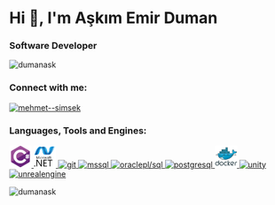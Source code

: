 <h1 align="left">Hi 👋, I'm Aşkım Emir Duman</h1>
<h3 align="left">Software Developer</h3>

<p align="left"> <img src="https://komarev.com/ghpvc/?username=dumanask&label=Profile%20views&color=0e75b6&style=flat" alt="dumanask" /> </p>

<h3 align="left">Connect with me:</h3>
<p align="left">
<a href="https://www.linkedin.com/in/emirduman/" target="blank"><img align="center" src="https://raw.githubusercontent.com/rahuldkjain/github-profile-readme-generator/master/src/images/icons/Social/linked-in-alt.svg" alt="mehmet--simsek" height="30" width="40" /></a>
</p>

<h3 align="left">Languages, Tools and Engines:</h3>
<p align="left"> 
<a href="https://www.w3schools.com/cs/" target="_blank" rel="noreferrer"> <img src="https://raw.githubusercontent.com/devicons/devicon/master/icons/csharp/csharp-original.svg" alt="csharp" width="40" height="40"/> </a> 
<a href="https://dotnet.microsoft.com/" target="_blank" rel="noreferrer"> <img src="https://raw.githubusercontent.com/devicons/devicon/master/icons/dot-net/dot-net-original-wordmark.svg" alt="dotnet" width="40" height="40"/> </a> 
<a href="https://git-scm.com/" target="_blank" rel="noreferrer"> <img src="https://www.vectorlogo.zone/logos/git-scm/git-scm-icon.svg" alt="git" width="40" height="40"/> </a> 
<a href="https://www.microsoft.com/en-us/sql-server" target="_blank" rel="noreferrer"> <img src="https://www.svgrepo.com/show/303229/microsoft-sql-server-logo.svg" alt="mssql" width="40" height="40"/> </a>
<a href="https://www.oracle.com/tr/database/technologies/appdev/plsql.html" target="_blank" rel="noreferrer"> <img src="https://www.oracle.com/a/ocom/img/pl-sql.svg" alt="oraclepl/sql" width="40" height="40"/> </a>
<a href="https://www.postgresql.org/" target="_blank" rel="noreferrer"> <img src="https://www.postgresql.org/media/img/about/press/elephant.png" alt="postgresql" width="40" height="40"/> </a>
<a href="https://www.docker.com/" target="_blank" rel="noreferrer"> <img src="https://raw.githubusercontent.com/devicons/devicon/master/icons/docker/docker-original-wordmark.svg" alt="docker" width="40" height="40"/> </a>
<a href="https://unity.com/" target="_blank" rel="noreferrer"> <img src="https://cdn.sanity.io/images/fuvbjjlp/production/36cbc8ae92c7711afb9ab1ec9f7174863f4d7c19-22x24.svg" alt="unity" width="40" height="40"/> </a>
<a href="https://www.unrealengine.com/en-US" target="_blank" rel="noreferrer"> <img src="https://cdn2.unrealengine.com/ue-logo-1400x788-1400x788-8f185e1e3635.jpg" alt="unrealengine" width="40" height="40"/> </a>
</p>

<p><img align="center" src="https://github-readme-stats.vercel.app/api/top-langs?username=dumanask&show_icons=true&locale=en&layout=compact" alt="dumanask" /></p>

